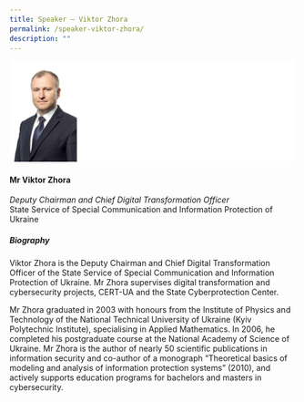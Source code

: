 ```yaml
---
title: Speaker – Viktor Zhora
permalink: /speaker-viktor-zhora/
description: ""
---
```

![](/images/Speakers/Viktor%20Zhora.jpg)

#### **Mr Viktor Zhora**

*Deputy Chairman and Chief Digital Transformation Officer*  
State Service of Special Communication and Information Protection of Ukraine

##### **Biography**
Viktor Zhora is the Deputy Chairman and Chief Digital Transformation Officer of the State Service of Special Communication and Information Protection of Ukraine. Mr Zhora supervises digital transformation and cybersecurity projects, CERT-UA and the State Cyberprotection Center.

Mr Zhora graduated in 2003 with honours from the Institute of Physics and Technology of the National Technical University of Ukraine (Kyiv Polytechnic Institute), specialising in Applied Mathematics. In 2006, he completed his postgraduate course at the National Academy of Science of Ukraine. Mr Zhora is the author of nearly 50 scientific publications in information security and co-author of a monograph “Theoretical basics of modeling and analysis of information protection systems” (2010), and actively supports education programs for bachelors and masters in cybersecurity.

